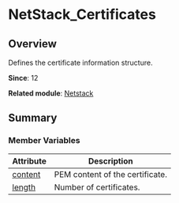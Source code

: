 # NetStack_Certificates


## Overview

Defines the certificate information structure.

**Since**: 12

**Related module**: [Netstack](netstack.md)


## Summary


### Member Variables

| Attribute| Description|
| -------- | -------- |
| [content](netstack.md#content) | PEM content of the certificate.|
| [length](netstack.md#length) | Number of certificates.|
